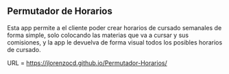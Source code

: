 ## Permutador de Horarios

Esta app permite a el cliente poder crear horarios de cursado semanales de forma simple, solo colocando las materias que va a cursar y sus comisiones, y la app le devuelva de forma visual todos los posibles horarios de cursado.

URL = https://jlorenzocd.github.io/Permutador-Horarios/
